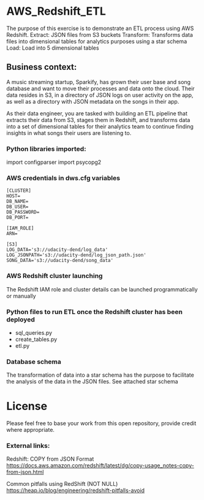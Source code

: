 # AWS_Redshift_ETL

The purpose of this exercise is to demonstrate an ETL process using AWS Redshift.
Extract:
JSON files from S3 buckets
Transform:
Transforms data files into dimensional tables for analytics purposes using a star schema
Load:
Load into 5 dimensional tables

## Business context:
A music streaming startup, Sparkify, has grown their user base and song database and want to move their processes and data onto the cloud. Their data resides in S3, in a directory of JSON logs on user activity on the app, as well as a directory with JSON metadata on the songs in their app.

As their data engineer, you are tasked with building an ETL pipeline that extracts their data from S3, stages them in Redshift, and transforms data into a set of dimensional tables for their analytics team to continue finding insights in what songs their users are listening to.

### Python libraries imported:
import configparser
import psycopg2

### AWS credentials in dws.cfg variables
```
[CLUSTER]
HOST=
DB_NAME=
DB_USER= 
DB_PASSWORD=
DB_PORT= 

[IAM_ROLE]
ARN=

[S3]
LOG_DATA='s3://udacity-dend/log_data'
LOG_JSONPATH='s3://udacity-dend/log_json_path.json'
SONG_DATA='s3://udacity-dend/song_data'
```
### AWS Redshift cluster launching
The Redshift IAM role and cluster details can be launched programmatically or manually

### Python files to run ETL once the Redshift cluster has been deployed
- sql_queries.py
- create_tables.py
- etl.py

### Database schema
The transformation of data into a star schema has the purpose to facilitate the analysis of the data in the JSON files.
See attached star schema



# License
Please feel free to base your work from this open repository, provide credit where appropriate.

### External links:
Redshift: COPY from JSON Format
https://docs.aws.amazon.com/redshift/latest/dg/copy-usage_notes-copy-from-json.html

Common pitfalls using RedShift (NOT NULL)
https://heap.io/blog/engineering/redshift-pitfalls-avoid

